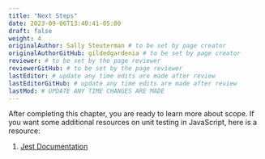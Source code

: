 ```yaml
---
title: "Next Steps"
date: 2023-09-06T13:40:41-05:00
draft: false
weight: 4
originalAuthor: Sally Steuterman # to be set by page creator
originalAuthorGitHub: gildedgardenia # to be set by page creator
reviewer: # to be set by the page reviewer
reviewerGitHub: # to be set by the page reviewer
lastEditor: # update any time edits are made after review
lastEditorGitHub: # update any time edits are made after review
lastMod: # UPDATE ANY TIME CHANGES ARE MADE
---
```


After completing this chapter, you are ready to learn more about scope. If you want some additional resources on unit testing in JavaScript, here is a resource:

1. [Jest Documentation](http://localhost:8081/devdocs_en_jest_2025-01/index)